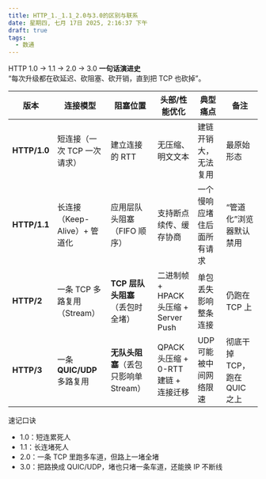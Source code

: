 ```yaml
---
title: HTTP_1._1.1_2.0与3.0的区别与联系
date: 星期四, 七月 17日 2025, 2:16:37 下午
draft: true
tags:
  - 数通
---
```

HTTP 1.0 → 1.1 → 2.0 → 3.0 **一句话演进史**  
“每次升级都在砍延迟、砍阻塞、砍开销，直到把 TCP 也砍掉”。

| 版本           | 连接模型                 | 阻塞位置                     | 头部/性能优化                        | 典型痛点          | 备注                  |
| ------------ | -------------------- | ------------------------ | ------------------------------ | ------------- | ------------------- |
| **HTTP/1.0** | 短连接（一次 TCP 一次请求）     | 建立连接的 RTT                | 无压缩、明文文本                       | 建链开销大，无法复用    | 最原始形态               |
| **HTTP/1.1** | 长连接（Keep-Alive）+ 管道化 | 应用层队头阻塞（FIFO 顺序）         | 支持断点续传、缓存协商                    | 一个慢响应堵住后面所有请求 | “管道化”浏览器默认禁用        |
| **HTTP/2**   | 一条 TCP 多路复用（Stream）  | **TCP 层队头阻塞**（丢包时全堵）     | 二进制帧 + HPACK 头压缩 + Server Push | 单包丢失影响整条连接    | 仍跑在 TCP 上           |
| **HTTP/3**   | 一条 **QUIC/UDP** 多路复用 | **无队头阻塞**（丢包只影响单 Stream） | QPACK 头压缩 + 0-RTT 建链 + 连接迁移    | UDP 可能被中间网络限速 | 彻底干掉 TCP，跑在 QUIC 之上 |

速记口诀  
- 1.0：短连累死人  
- 1.1：长连堵死人  
- 2.0：一条 TCP 里跑多车道，但路上一堵全堵  
- 3.0：把路换成 QUIC/UDP，堵也只堵一条车道，还能换 IP 不断线